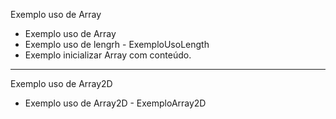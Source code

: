 Exemplo uso de Array

- Exemplo uso de Array 
- Exemplo uso de lengrh - ExemploUsoLength
- Exemplo inicializar Array com conteúdo.
 
 
 ----------------------------------------

Exemplo uso de Array2D 

- Exemplo uso de Array2D - ExemploArray2D
